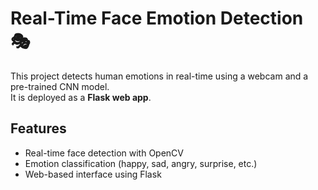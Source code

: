 # Real-Time Face Emotion Detection 🎭

This project detects human emotions in real-time using a webcam and a pre-trained CNN model.  
It is deployed as a **Flask web app**.

## Features
- Real-time face detection with OpenCV
- Emotion classification (happy, sad, angry, surprise, etc.)
- Web-based interface using Flask
